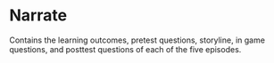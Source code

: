 # Narrate

Contains the learning outcomes, pretest questions, storyline, in game questions, and posttest questions of each of the five episodes.
